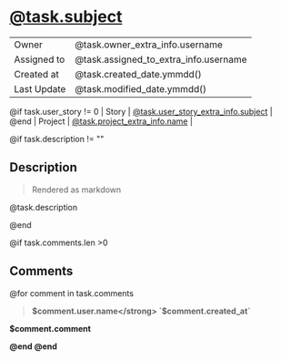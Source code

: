 # [@task.subject](@url/project/@task.project_extra_info.slug/task/@task.ref)

|             |                                                                                         |
| ----------- | --------------------------------------------------------------------------------------- |
| Owner       | @task.owner_extra_info.username                                                         |
| Assigned to | @task.assigned_to_extra_info.username                                                   |
| Created at  | @task.created_date.ymmdd()                                                              |
| Last Update | @task.modified_date.ymmdd()                                                             |
@if task.user_story != 0
| Story       | [@task.user_story_extra_info.subject](@task.user_story_extra_info.file_name)            |
@end
| Project     | [@task.project_extra_info.name](@task.project_extra_info.file_name)                     |

@if task.description != ""

## Description

> Rendered as markdown

@task.description

@end

@if task.comments.len >0
## Comments
@for comment in task.comments

> <strong>$comment.user.name</strong> `$comment.created_at`

$comment.comment

@end
@end